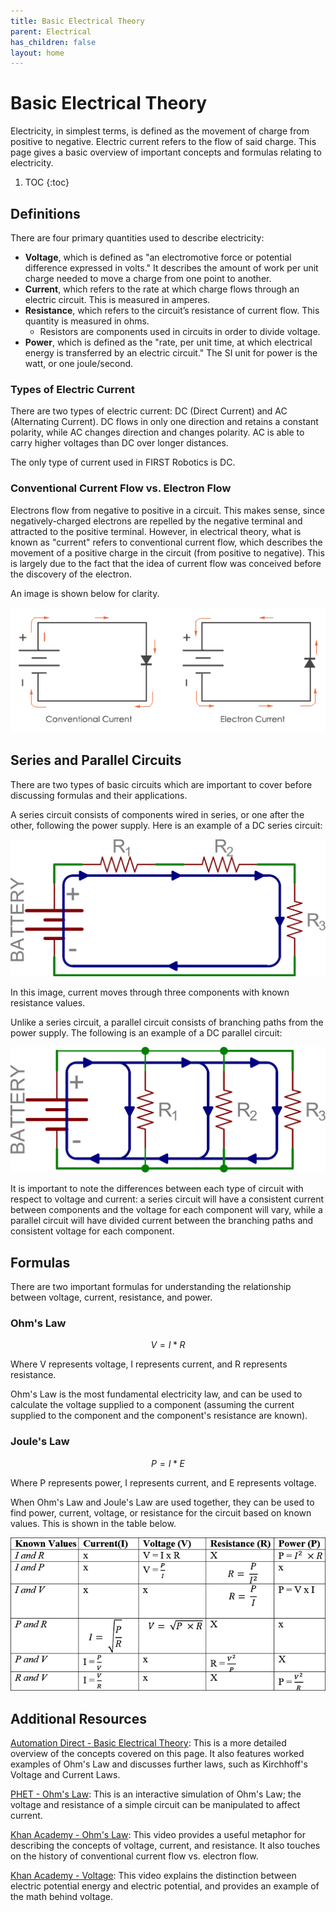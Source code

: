 ```yaml
---
title: Basic Electrical Theory
parent: Electrical
has_children: false
layout: home
---
```


# Basic Electrical Theory

Electricity, in simplest terms, is defined as the movement of charge from positive to negative. Electric current refers to the flow of said charge. This page gives a basic overview of important concepts and formulas relating to electricity.

1. TOC
{:toc}

## Definitions

There are four primary quantities used to describe electricity:

- **Voltage**, which is defined as "an electromotive force or potential difference expressed in volts." It describes the amount of work per unit charge needed to move a charge from one point to another.
- **Current**, which refers to the rate at which charge flows through an electric circuit. This is measured in amperes.
- **Resistance**, which refers to the circuit’s resistance of current flow. This quantity is measured in ohms.
  - Resistors are components used in circuits in order to divide voltage.
- **Power**, which is defined as the "rate, per unit time, at which electrical energy is transferred by an electric circuit." The SI unit for power is the watt, or one joule/second.

### Types of Electric Current

There are two types of electric current: DC (Direct Current) and AC (Alternating Current). DC flows in only one direction and retains a constant polarity, while AC changes direction and changes polarity. AC is able to carry higher voltages than DC over longer distances.

The only type of current used in FIRST Robotics is DC.

### Conventional Current Flow vs. Electron Flow

Electrons flow from negative to positive in a circuit. This makes sense, since negatively-charged electrons are repelled by the negative terminal and attracted to the positive terminal. However, in electrical theory, what is known as "current" refers to conventional current flow, which describes the movement of a positive charge in the circuit (from positive to negative). This is largely due to the fact that the idea of current flow was conceived before the discovery of the electron.

An image is shown below for clarity.

![](../res/conventionalElectronDifference.png)

## Series and Parallel Circuits

There are two types of basic circuits which are important to cover before discussing formulas and their applications.

A series circuit consists of components wired in series, or one after the other, following the power supply. Here is an example of a DC series circuit:

![](../res/seriesCircuitExample.png)

In this image, current moves through three components with known resistance values.

Unlike a series circuit, a parallel circuit consists of branching paths from the power supply. The following is an example of a DC parallel circuit:

![](../res/parallelCircuitExample.png)

It is important to note the differences between each type of circuit with respect to voltage and current: a series circuit will have a consistent current between components and the voltage for each component will vary, while a parallel circuit will have divided current between the branching paths and consistent voltage for each component.

## Formulas 

There are two important formulas for understanding the relationship between voltage, current, resistance, and power.

### Ohm's Law

$$V = I*R$$ 

Where V represents voltage, I represents current, and R represents resistance.

Ohm's Law is the most fundamental electricity law, and can be used to calculate the voltage supplied to a component (assuming the current supplied to the component and the component's resistance are known).

### Joule's Law

$$ P = I * E $$

Where P represents power, I represents current, and E represents voltage. 

When Ohm's Law and Joule's Law are used together, they can be used to find power, current, voltage, or resistance for the circuit based on known values. This is shown in the table below.

![](../res/rearrangedFormulas.png)

## Additional Resources

[Automation Direct - Basic Electrical Theory](https://library.automationdirect.com/basic-electrical-theory/): This is a more detailed overview of the concepts covered on this page. It also features worked examples of Ohm's Law and discusses further laws, such as Kirchhoff's Voltage and Current Laws.

[PHET - Ohm's Law](https://phet.colorado.edu/en/simulation/ohms-law): This is an interactive simulation of Ohm's Law; the voltage and resistance of a simple circuit can be manipulated to affect current.

[Khan Academy - Ohm's Law](https://www.khanacademy.org/science/ap-physics-1/ap-circuits-topic/current-ap/v/circuits-part-1): This video provides a useful metaphor for describing the concepts of voltage, current, and resistance. It also touches on the history of conventional current flow vs. electron flow.

[Khan Academy - Voltage](https://www.khanacademy.org/science/physics/electric-charge-electric-force-and-voltage/electric-potential-voltage/v/voltage): This video explains the distinction between electric potential energy and electric potential, and provides an example of the math behind voltage.





